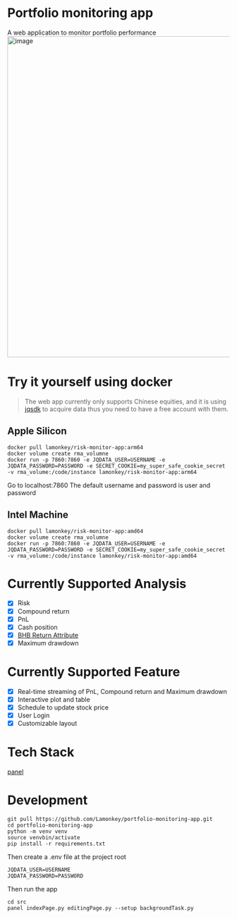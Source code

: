 # Portfolio monitoring app
A web application to monitor portfolio performance
<img width="728" alt="image" src="https://github.com/Lamonkey/portfolio-monitoring-app/assets/10794555/794fa3f1-f1ce-4942-bf50-bef28915dad0">

# Try it yourself using docker
> 
> The web app currently only supports Chinese equities, and it is using [jqsdk](https://www.joinquant.com/user/login/index?redirect=/default/index/sdk) to acquire data thus you need to have a free account with them.
> 
## Apple Silicon
```
docker pull lamonkey/risk-monitor-app:arm64
docker volume create rma_volumne
docker run -p 7860:7860 -e JQDATA_USER=USERNAME -e JQDATA_PASSWORD=PASSWORD -e SECRET_COOKIE=my_super_safe_cookie_secret -v rma_volume:/code/instance lamonkey/risk-monitor-app:arm64
```
Go to localhost:7860
The default username and password is user and password
## Intel Machine
```
docker pull lamonkey/risk-monitor-app:amd64
docker volume create rma_volumne
docker run -p 7860:7860 -e JQDATA_USER=USERNAME -e JQDATA_PASSWORD=PASSWORD -e SECRET_COOKIE=my_super_safe_cookie_secret -v rma_volume:/code/instance lamonkey/risk-monitor-app:amd64
```


# Currently Supported Analysis 
- [x] Risk
- [x] Compound return
- [x] PnL
- [x] Cash position
- [x] [BHB Return Attribute](https://www.cfainstitute.org/-/media/documents/support/programs/cipm/2019-cipm-l1v1r5.ashx#:~:text=3.1%20The%20Brinson%E2%80%93Hood%E2%80%93Beebower%20(BHB)%20Model&text=In%20return%20attribution%2C%20allocation%20refers,weights%20in%20the%20bench%2D%20mark.)
- [x] Maximum drawdown

# Currently Supported Feature
- [x] Real-time streaming of PnL, Compound return and Maximum drawdown
- [x] Interactive plot and table
- [x] Schedule to update stock price
- [x] User Login
- [x] Customizable layout

# Tech Stack 
[panel](https://panel.holoviz.org/)

# Development 
```
git pull https://github.com/Lamonkey/portfolio-monitoring-app.git
cd portfolio-monitoring-app
python -m venv venv
source venvbin/activate
pip install -r requirements.txt
```
Then create a .env file at the project root 
```
JQDATA_USER=USERNAME
JQDATA_PASSWORD=PASSWORD
```
Then run the app
```
cd src
panel indexPage.py editingPage.py --setup backgroundTask.py
```


